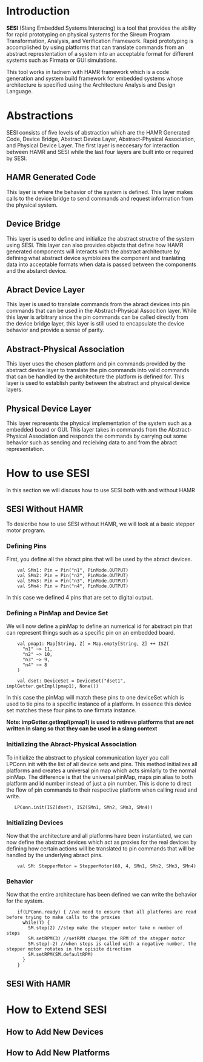 # Introduction

**SESI** (Slang Embedded Systems Interacing) is a tool that provides the ability for rapid prototyping on physical systems for the Sireum Program Transformation, Analysis, and Verification Framework. Rapid prototyping is accomplished by using platforms that can translate commands from an abstract represtentation of a system into an acceptable format for different systems such as Firmata or GUI simulations.

This tool works in tadnem with HAMR framework which is a code generation and system build framework for embedded systems whose architecture is specified using the Architecture Analysis and Design Language.

# Abstractions

SESI consists of five levels of abstraction which are the HAMR Generated Code, Device Bridge, Abstract Device Layer, Abstract-Physical Association, and Physical Device Layer. The first layer is neccesary for interaction between HAMR and SESI while the last four layers are built into or required by SESI.

## HAMR Generated Code

This layer is where the behavior of the system is defined. This layer makes calls to the device bridge to send commands and request information from the physical system. 

## Device Bridge

This layer is used to define and initialize the abstract structre of the system using SESI. This layer can also provides objects that define how HAMR generated components will interacts with the abstract architecture by defining what abstract device symbloizes the component and tranlating data into acceptable formats when data is passed between the components and the abstarct device.

## Abract Device Layer

This layer is used to translate commands from the abract devices into pin commands that can be used in the Abstract-Physical Assocition layer. While this layer is arbitrary since the pin commands can be called directly from the device bridge layer, this layer is still used to encapsulate the device behavior and provide a sense of parity.

## Abstract-Physical Association

This layer uses the chosen platform and pin commands provided by the abstract device layer to translate the pin commands into valid commands that can be handled by the architecture the platform is defined for. This layer is used to establish parity between the abstract and physical device layers.

## Physical Device Layer

This layer represents the physical implementation of the system such as a embedded board or GUI. This layer takes in commands from the Abstract-Physical Association and responds the commands by carrying out some behavior such as sending and recieiving data to and from the abract representation.

# How to use SESI

In this section we will discuss how to use SESI both with and without HAMR

## SESI Without HAMR

To desicribe how to use SESI without HAMR, we will look at a basic stepper motor program.

### Defining Pins

First, you define all the abract pins that will be used by the abract devices.

```
    val SMn1: Pin = Pin("n1", PinMode.OUTPUT)
    val SMn2: Pin = Pin("n2", PinMode.OUTPUT)
    val SMn3: Pin = Pin("n3", PinMode.OUTPUT)
    val SMn4: Pin = Pin("n4", PinMode.OUTPUT)
```

In this case we defined 4 pins that are set to digital output.

### Defining a PinMap and Device Set

We will now define a pinMap to define an numerical id for abstract pin that can represent things such as a specific pin on an embedded board.

```
    val pmap1: Map[String, Z] = Map.empty[String, Z] ++ ISZ(
      "n1" ~> 11,
      "n2" ~> 10,
      "n3" ~> 9,
      "n4" ~> 8
    )

    val dset: DeviceSet = DeviceSet("dset1", implGetter.getImpl(pmap1), None())
```

In this case the pinMap will match these pins to one deviceSet which is used to tie pins to a specific instance of a platform. In essence this device set matches these four pins to one firmata instance.

**Note: impGetter.getImpl(pmap1) is used to retireve platforms that are not written in slang so that they can be used in a slang context**

### Initializing the Abract-Physical Association

To initialize the abstract to physical communication layer you call LPConn.init with the list of all device sets and pins. This method initializes all platforms and creates a universal pin map which acts similarly to the normal pinMap. The difference is that
the universal pinMap, maps pin alias to both platform and id number instead of just a pin number. This is done to direct the flow 
of pin commands to their respective platform when calling read and write.

```
   LPConn.init(ISZ(dset), ISZ(SMn1, SMn2, SMn3, SMn4))
```

### Initializing Devices

Now that the architecture and all platforms have been instantiated, we can now define the abstract devices which act as proxies for the real devices by defining how certain actions will be translated to pin commands that will be handled by the underlying abract pins.

```
    val SM: StepperMotor = StepperMotor(60, 4, SMn1, SMn2, SMn3, SMn4)
```

### Behavior

Now that the entire architecture has been defined we can write the behavior for the system.

```
    if(LPConn.ready) { //we need to ensure that all platforms are read before trying to make calls to the proxies
      while(T) {
        SM.step(2) //step make the stepper motor take n number of steps
        SM.setRPM(3) //setRPM changes the RPM of the stepper motor
        SM.step(-2) //when steps is called with a negative number, the stepper motor rotates in the opisite direction
        SM.setRPM(SM.defaultRPM)
      }
    }
```

## SESI With HAMR



# How to Extend SESI



## How to Add New Devices



## How to Add New Platforms



